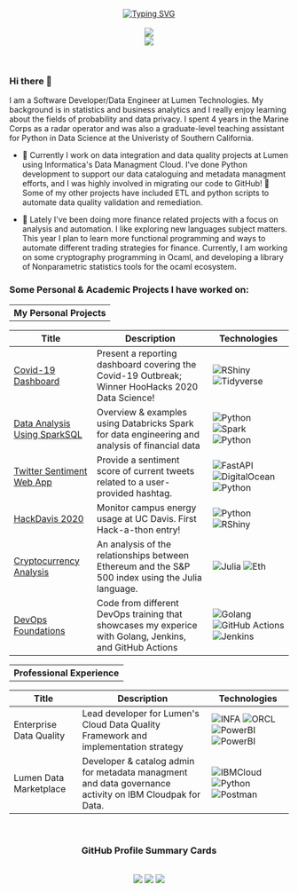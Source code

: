 
<p align="center">
<a href="https://github.com/drkostas">
    <img src="https://readme-typing-svg.demolab.com?font=Calbri&size=20&duration=2000&pause=100&multiline=true&width=500&height=80&lines=Grant+Smith;Developer+%7C+Statistics+%7C+Data+Quality;+%7C+Big+Data+Analytics+%7C+Data+Privacy+%7C+NLP" alt="Typing SVG" />
</a>
  <br/>
  <br/>
  
  <a href="https://www.linkedin.com/in/ggosmith/">
    <img src="https://img.shields.io/badge/-Linkedin-blue?style=flat-square&logo=linkedin">
</a>
    <br/>
    <a href="https://github.com/ggsmith842">
    <img src="https://github-stats-alpha.vercel.app/api?username=ggsmith842&cc=D8DEE9&ic=5E81AC">
        
</a>
  </p>

<!--
**ggsmith842/ggsmith842** is a ✨ _special_ ✨ repository because its `README.md` (this file) appears on your GitHub profile.

Here are some ideas to get you started:

- 🔭 I’m currently working on ...
- 🌱 I’m currently learning ...
- 👯 I’m looking to collaborate on ...
- 🤔 I’m looking for help with ...
- 💬 Ask me about ...
- 📫 How to reach me: ...
- 😄 Pronouns: ...
- ⚡ Fun fact: ...
-->

<br>

### Hi there 👋

I am a Software Developer/Data Engineer at Lumen Technologies. My background is in statistics and business analytics and I really enjoy learning about the fields of probability and data privacy. I spent 4 years in the Marine Corps as a radar operator and was also a graduate-level teaching assistant for Python in Data Science at the Univeristy of Southern California. <br>

- 🔭 Currently I work on data integration and data quality projects at Lumen using Informatica's Data Managment Cloud. I've done Python development to support our data cataloguing and metadata managment efforts, and I was highly involved in migrating our code to GitHub! 🙂 Some of my other projects have included ETL and python scripts to automate data quality validation and remediation. 

- 🌱 Lately I've been doing more finance related projects with a focus on analysis and automation. I like exploring new languages subject matters. This year I plan to learn more functional programming and ways to automate different trading strategies for finance. Currently, I am working on some cryptography programming in Ocaml, and developing a library of Nonparametric statistics tools for the ocaml ecosystem. 

### Some Personal & Academic Projects I have worked on:

<table>
<tr align="center"><th>My Personal Projects </th></tr>

|Title | Description | Technologies|
|--|--|--|
| [Covid-19 Dashboard](https://github.com/ggsmith842/Covid19-proj) | Present a reporting dashboard covering the Covid-19 Outbreak; Winner HooHacks 2020 Data Science! | ![RShiny](https://img.shields.io/badge/R+Shiny-white?style=flat-square&logo=r&logoColor=blue) ![Tidyverse](https://img.shields.io/badge/Tidyverse-white?style=flat-square&logo=tidyverse&logoColor=black) |
| [Data Analysis Using SparkSQL](https://github.com/ggsmith842/Data-Analysis-using-Spark-SQL) | Overview & examples using Databricks Spark for data engineering and analysis of financial data | ![Python](https://img.shields.io/badge/Databricks-white?style=flat-square&logo=databricks) ![Spark](https://img.shields.io/badge/Spark-white?style=flat-square&logo=apachespark) ![Python](https://img.shields.io/badge/Python-white?style=flat-square&logo=python) |
| [Twitter Sentiment Web App](https://github.com/ggsmith842/sentiment-api-hum) | Provide a sentiment score of current tweets related to a user-provided hashtag. | ![FastAPI](https://img.shields.io/badge/FastAPI-white?style=flat-square&logo=fastapi) ![DigitalOcean](https://img.shields.io/badge/DigitalOcean-white?style=flat-square&logo=digitalocean) ![Python](https://img.shields.io/badge/Plotly-white?style=flat-square&logo=plotly&logoColor=black) |
| [HackDavis 2020](https://github.com/ggsmith842/HackDavis20) | Monitor campus energy usage at UC Davis. First Hack-a-thon entry! | ![Python](https://img.shields.io/badge/Python-white?style=flat-square&logo=python) ![RShiny](https://img.shields.io/badge/R+Shiny-white?style=flat-square&logo=r&logoColor=blue)|
| [Cryptocurrency Analysis](https://github.com/ggsmith842/CIC-Analysis) | An analysis of the relationships between Ethereum and the S&P 500 index using the Julia language. | ![Julia](https://img.shields.io/badge/Julia-white?style=flat-square&logo=julia) ![Eth](https://img.shields.io/badge/ETH-white?style=flat-square&logo=ethereum&logoColor=black) |
| [DevOps Foundations](https://github.com/ggsmith842/DevOps-Foundations) | Code from different DevOps training that showcases my experice with Golang, Jenkins, and GitHub Actions | ![Golang](https://img.shields.io/badge/Golang-white?style=flat-square&logo=go) ![GitHub Actions](https://img.shields.io/badge/Actions-white?style=flat-square&logo=githubactions&logoColor=black) ![Jenkins](https://img.shields.io/badge/Jenkins-white?style=flat-square&logo=jenkins&logoColor=black) |
</td><td>  </table>

<table>
<tr><th> Professional Experience </th></tr>

|Title | Description | Technologies|
|--|--|--|
| Enterprise Data Quality | Lead developer for Lumen's Cloud Data Quality Framework and implementation strategy | ![INFA](https://img.shields.io/badge/Informatica-white?style=flat-square&logo=informatica) ![ORCL](https://img.shields.io/badge/Oracle-white?style=flat-square&logo=oracle&logoColor=black) ![PowerBI](https://img.shields.io/badge/PowerBI-white?style=flat-square&logo=powerbi) ![PowerBI](https://img.shields.io/badge/Redhat-white?style=flat-square&logo=redhat&logoColor=red)|
| Lumen Data Marketplace | Developer & catalog admin for metadata managment and data governance activity on IBM Cloudpak for Data. | ![IBMCloud](https://img.shields.io/badge/IBM-white?style=flat-square&logo=ibmcloud&logoColor=black) ![Python](https://img.shields.io/badge/Python-white?style=flat-square&logo=python) ![Postman](https://img.shields.io/badge/Postman-white?style=flat-square&logo=postman) |


</td><td>
</table>


<div align="center">
    <br>
   <h3>GitHub Profile Summary Cards</h1> <br>
  <img src="http://github-profile-summary-cards.vercel.app/api/cards/profile-details?username=ggsmith842&theme=prussian">
  <img src="http://github-profile-summary-cards.vercel.app/api/cards/repos-per-language?username=ggsmith842&theme=prussian">
  <img src="http://github-profile-summary-cards.vercel.app/api/cards/most-commit-language?username=ggsmith842&theme=prussian">
</div>


